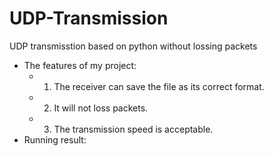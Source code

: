 # UDP-Transmission
UDP transmisstion based on python without lossing packets
* The features of my project:  
  * 1. The receiver can save the file as its correct format.  
  * 2. It will not loss packets.  
  * 3. The transmission speed is acceptable.  
* Running result:  
